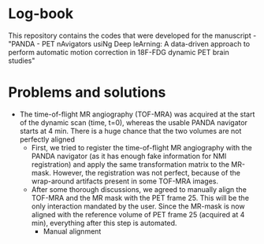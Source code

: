 # Log-book
This repository contains the codes that were developed for the manuscript - "PANDA - PET nAvigators usiNg Deep leArning: A data-driven approach to perform automatic motion correction in 18F-FDG dynamic PET brain studies"

# Problems and solutions

* The time-of-flight MR angiography (TOF-MRA) was acquired at the start of the dynamic scan (time, t=0), whereas the usable PANDA navigator starts at 4 min. There is a huge chance that the two volumes are not perfectly aligned
  * First, we tried to register the time-of-flight MR angiography with the PANDA navigator (as it has enough fake information for NMI registration) and apply the same transformation matrix to the MR-mask. However, the registration was not perfect, because of the wrap-around artifacts present in some TOF-MRA images.
  * After some thorough discussions, we agreed to manually align the TOF-MRA and the MR mask with the PET frame 25. This will be the only interaction mandated by the user. Since the MR-mask is now aligned with the reference volume of PET frame 25 (acquired at 4 min), everything after this step is automated. 
    * Manual alignment
